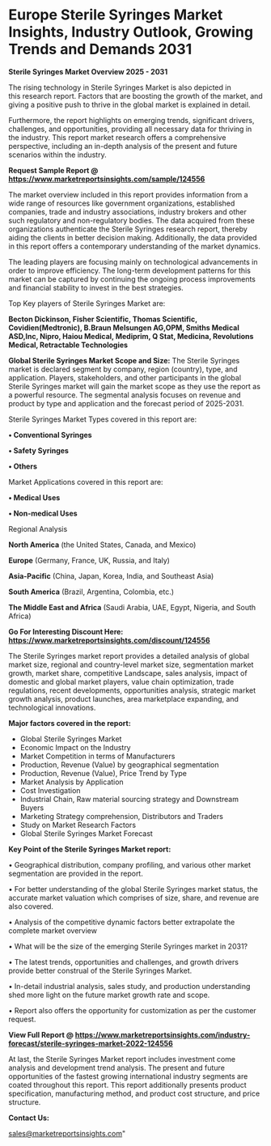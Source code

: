 # Europe Sterile Syringes Market Insights, Industry Outlook, Growing Trends and Demands 2031

<Strong> Sterile Syringes Market Overview 2025 - 2031</strong>

The rising technology in Sterile Syringes Market is also depicted in this research report. Factors that are boosting the growth of the market, and giving a positive push to thrive in the global market is explained in detail.

Furthermore, the report highlights on emerging trends, significant drivers, challenges, and opportunities, providing all necessary data for thriving in the industry. This report market research offers a comprehensive perspective, including an in-depth analysis of the present and future scenarios within the industry.

<strong>Request Sample Report @ <a href=https://www.marketreportsinsights.com/sample/124556>https://www.marketreportsinsights.com/sample/124556</a></strong>

The market overview included in this report provides information from a wide range of resources like government organizations, established companies, trade and industry associations, industry brokers and other such regulatory and non-regulatory bodies. The data acquired from these organizations authenticate the Sterile Syringes research report, thereby aiding the clients in better decision making. Additionally, the data provided in this report offers a contemporary understanding of the market dynamics.

The leading players are focusing mainly on technological advancements in order to improve efficiency. The long-term development patterns for this market can be captured by continuing the ongoing process improvements and financial stability to invest in the best strategies.

Top Key players of Sterile Syringes Market are:

<strong>Becton Dickinson, Fisher Scientific, Thomas Scientific, Covidien(Medtronic), B.Braun Melsungen AG,OPM, Smiths Medical ASD,Inc, Nipro, Haiou Medical, Mediprim, Q Stat, Medicina, Revolutions Medical, Retractable Technologies</strong>

<strong><b>Global Sterile Syringes Market Scope and Size:</b></strong>
The Sterile Syringes market is declared segment by company, region (country), type, and application. Players, stakeholders, and other participants in the global Sterile Syringes market will gain the market scope as they use the report as a powerful resource. The segmental analysis focuses on revenue and product by type and application and the forecast period of 2025-2031.

Sterile Syringes Market Types covered in this report are:

<strong>• Conventional Syringes

• Safety Syringes

• Others</strong>

Market Applications covered in this report are:

<strong>• Medical Uses

• Non-medical Uses</strong> 

Regional Analysis

<strong>North America</strong> (the United States, Canada, and Mexico)

<strong>Europe</strong> (Germany, France, UK, Russia, and Italy)

<strong>Asia-Pacific</strong> (China, Japan, Korea, India, and Southeast Asia)

<strong>South America</strong> (Brazil, Argentina, Colombia, etc.)

<strong>The Middle East and Africa</strong> (Saudi Arabia, UAE, Egypt, Nigeria, and South Africa)

<strong>Go For Interesting Discount Here: <a href=https://www.marketreportsinsights.com/discount/124556>https://www.marketreportsinsights.com/discount/124556</a></strong>

The Sterile Syringes market report provides a detailed analysis of global market size, regional and country-level market size, segmentation market growth, market share, competitive Landscape, sales analysis, impact of domestic and global market players, value chain optimization, trade regulations, recent developments, opportunities analysis, strategic market growth analysis, product launches, area marketplace expanding, and technological innovations.

<strong><b>Major factors covered in the report:</b></strong>
<ul>
  <li>Global Sterile Syringes Market </li>
  <li>Economic Impact on the Industry</li>
  <li>Market Competition in terms of Manufacturers</li>
  <li>Production, Revenue (Value) by geographical segmentation</li>
  <li>Production, Revenue (Value), Price Trend by Type</li>
  <li>Market Analysis by Application</li>
  <li>Cost Investigation</li>
  <li>Industrial Chain, Raw material sourcing strategy and Downstream Buyers</li>
  <li>Marketing Strategy comprehension, Distributors and Traders</li>
  <li>Study on Market Research Factors</li>
  <li>Global Sterile Syringes Market Forecast</li>
</ul>

<strong><b>Key Point of the Sterile Syringes Market report:</b></strong>

• Geographical distribution, company profiling, and various other market segmentation are provided in the report.

• For better understanding of the global Sterile Syringes market status, the accurate market valuation which comprises of size, share, and revenue are also covered.

• Analysis of the competitive dynamic factors better extrapolate the complete market overview

• What will be the size of the emerging Sterile Syringes market in 2031?

• The latest trends, opportunities and challenges, and growth drivers provide better construal of the Sterile Syringes Market.

• In-detail industrial analysis, sales study, and production understanding shed more light on the future market growth rate and scope.

• Report also offers the opportunity for customization as per the customer request.

<strong><b>View Full Report @ <a href=https://www.marketreportsinsights.com/industry-forecast/sterile-syringes-market-2022-124556>https://www.marketreportsinsights.com/industry-forecast/sterile-syringes-market-2022-124556</a></b></strong>


At last, the Sterile Syringes Market report includes investment come analysis and development trend analysis. The present and future opportunities of the fastest growing international industry segments are coated throughout this report. This report additionally presents product specification, manufacturing method, and product cost structure, and price structure.

<strong>Contact Us:</strong>

sales@marketreportsinsights.com"
